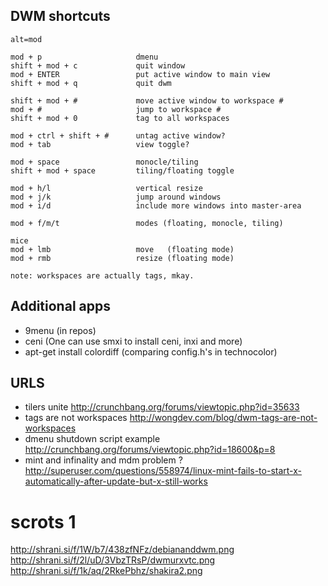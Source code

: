 ## DWM shortcuts

    alt=mod

    mod + p                     dmenu
    shift + mod + c             quit window
    mod + ENTER                 put active window to main view
    shift + mod + q             quit dwm

    shift + mod + #             move active window to workspace #
    mod + #                     jump to workspace #
    shift + mod + 0             tag to all workspaces

    mod + ctrl + shift + #      untag active window?
    mod + tab                   view toggle?

    mod + space                 monocle/tiling
    shift + mod + space         tiling/floating toggle

    mod + h/l                   vertical resize
    mod + j/k                   jump around windows
    mod + i/d                   include more windows into master-area
                      
    mod + f/m/t                 modes (floating, monocle, tiling)

    mice
    mod + lmb                   move   (floating mode)
    mod + rmb                   resize (floating mode)

    note: workspaces are actually tags, mkay.


## Additional apps

- 9menu (in repos)
- ceni (One can use smxi to install ceni, inxi and more)
- apt-get install colordiff (comparing config.h's in technocolor)
    
## URLS

- tilers unite
<http://crunchbang.org/forums/viewtopic.php?id=35633>
- tags are not workspaces
<http://wongdev.com/blog/dwm-tags-are-not-workspaces>
- dmenu shutdown script example
<http://crunchbang.org/forums/viewtopic.php?id=18600&p=8>
- mint and infinality and mdm problem ?
<http://superuser.com/questions/558974/linux-mint-fails-to-start-x-automatically-after-update-but-x-still-works>

# scrots 1

<http://shrani.si/f/1W/b7/438zfNFz/debiananddwm.png>
<http://shrani.si/f/2l/uD/3VbzTRsP/dwmurxvtc.png>
<http://shrani.si/f/1k/aq/2RkePbhz/shakira2.png>
